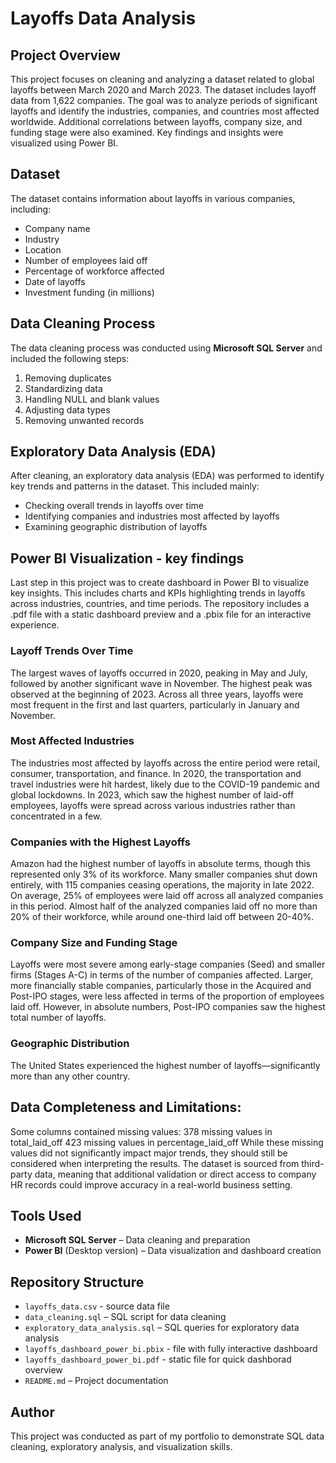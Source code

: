 # Layoffs Data Analysis

## Project Overview
This project focuses on cleaning and analyzing a dataset related to global layoffs between March 2020 and March 2023. The dataset includes layoff data from 1,622 companies. The goal was to analyze periods of significant layoffs and identify the industries, companies, and countries most affected worldwide. Additional correlations between layoffs, company size, and funding stage were also examined. Key findings and insights were visualized using Power BI.

## Dataset
The dataset contains information about layoffs in various companies, including:
- Company name
- Industry
- Location
- Number of employees laid off
- Percentage of workforce affected
- Date of layoffs
- Investment funding (in millions)

## Data Cleaning Process
The data cleaning process was conducted using **Microsoft SQL Server** and included the following steps:

1. Removing duplicates
2. Standardizing data
3. Handling NULL and blank values
4. Adjusting data types
5. Removing unwanted records

## Exploratory Data Analysis (EDA)
After cleaning, an exploratory data analysis (EDA) was performed to identify key trends and patterns in the dataset. This included mainly:
- Checking overall trends in layoffs over time
- Identifying companies and industries most affected by layoffs
- Examining geographic distribution of layoffs

## Power BI Visualization - key findings
Last step in this project was to create dashboard in Power BI to visualize key insights. This includes charts and KPIs highlighting trends in layoffs across industries, countries, and time periods. The repository includes a .pdf file with a static dashboard preview and a .pbix file for an interactive experience.

### Layoff Trends Over Time
The largest waves of layoffs occurred in 2020, peaking in May and July, followed by another significant wave in November. The highest peak was observed at the beginning of 2023.
Across all three years, layoffs were most frequent in the first and last quarters, particularly in January and November.
### Most Affected Industries
The industries most affected by layoffs across the entire period were retail, consumer, transportation, and finance. In 2020, the transportation and travel industries were hit hardest, likely due to the COVID-19 pandemic and global lockdowns. In 2023, which saw the highest number of laid-off employees, layoffs were spread across various industries rather than concentrated in a few.
### Companies with the Highest Layoffs
Amazon had the highest number of layoffs in absolute terms, though this represented only 3% of its workforce.
Many smaller companies shut down entirely, with 115 companies ceasing operations, the majority in late 2022.
On average, 25% of employees were laid off across all analyzed companies in this period. Almost half of the analyzed companies laid off no more than 20% of their workforce, while around one-third laid off between 20-40%.
### Company Size and Funding Stage
Layoffs were most severe among early-stage companies (Seed) and smaller firms (Stages A-C) in terms of the number of companies affected. Larger, more financially stable companies, particularly those in the Acquired and Post-IPO stages, were less affected in terms of the proportion of employees laid off. 
However, in absolute numbers, Post-IPO companies saw the highest total number of layoffs.
### Geographic Distribution
The United States experienced the highest number of layoffs—significantly more than any other country.

## Data Completeness and Limitations:
Some columns contained missing values:
378 missing values in total_laid_off
423 missing values in percentage_laid_off
While these missing values did not significantly impact major trends, they should still be considered when interpreting the results. The dataset is sourced from third-party data, meaning that additional validation or direct access to company HR records could improve accuracy in a real-world business setting.

## Tools Used
- **Microsoft SQL Server** – Data cleaning and preparation
- **Power BI** (Desktop version) – Data visualization and dashboard creation

## Repository Structure
- `layoffs_data.csv` - source data file
- `data_cleaning.sql` – SQL script for data cleaning
- `exploratory_data_analysis.sql` – SQL queries for exploratory data analysis
- `layoffs_dashboard_power_bi.pbix` - file with fully interactive dashboard
- `layoffs_dashboard_power_bi.pdf` - static file for quick dashborad overview
- `README.md` – Project documentation

## Author
This project was conducted as part of my portfolio to demonstrate SQL data cleaning, exploratory analysis, and visualization skills.


